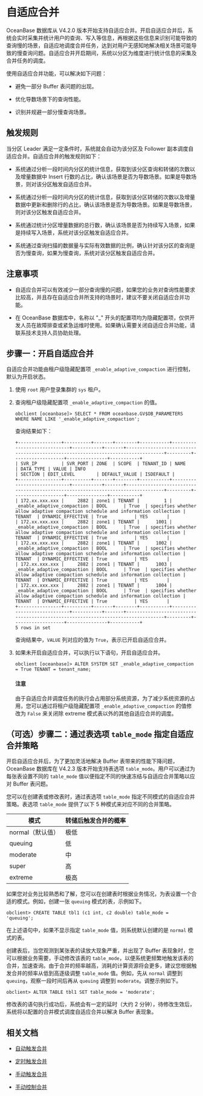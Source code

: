 # 自适应合并

OceanBase 数据库从 V4.2.0 版本开始支持自适应合并。开启自适应合并后，系统会实时采集并统计用户的查询、写入等信息，再根据这些信息来识别可能导致的查询慢的场景，自适应地调度合并任务，达到对用户无感知地解决相关场景可能导致的慢查询问题。自适应合并开启期间，系统以分区为维度进行统计信息的采集及合并任务的调度。

使用自适应合并功能，可以解决如下问题：

* 避免一部分 Buffer 表问题的出现。

* 优化导数场景下的查询性能。

* 识别并规避一部分慢查询场景。

## 触发规则

当分区 Leader 满足一定条件时，系统就会自动为该分区及 Follower 副本调度自适应合并。自适应合并的触发规则如下：

* 系统通过分析一段时间内分区的统计信息，获取到该分区查询和转储的次数以及增量数据中 Insert 行数的占比，确认该场景是否为导数场景。如果是导数场景，则对该分区触发自适应合并。

* 系统通过分析一段时间内分区的统计信息，获取到该分区转储的次数以及增量数据中更新和删除行的占比，确认该场景是否为导数场景。如果是导数场景，则对该分区触发自适应合并。

* 系统通过统计分区增量数据的总行数，确认该场景是否为持续写入场景，如果是持续写入场景，系统对该分区触发自适应合并。

* 系统通过查询扫描的数据量与实际有效数据的比例，确认针对该分区的查询是否为慢查询，如果为慢查询，系统对该分区触发自适应合并。

## 注意事项

* 自适应合并可以有效减少一部分查询慢的问题，如果您的业务对查询性能要求比较高，并且存在自适应合并所支持的场景时，建议不要关闭自适应合并功能。

* 在 OceanBase 数据库中，名称以 "_" 开头的配置项均为隐藏配置项，仅供开发人员在故障排查或紧急运维时使用。如果确认需要关闭自适应合并功能，请联系技术支持人员协助处理。

## 步骤一：开启自适应合并

自适应合并功能由租户级隐藏配置项 `_enable_adaptive_compaction` 进行控制，默认为开启状态。

1. 使用 `root` 用户登录集群的 `sys` 租户。

2. 查询租户级隐藏配置项 `_enable_adaptive_compaction` 的值。

    ```shell
    obclient [oceanbase]> SELECT * FROM oceanbase.GV$OB_PARAMETERS WHERE NAME LIKE '_enable_adaptive_compaction';
    ```

    查询结果如下：

    ```shell
    +----------------+----------+-------+--------+-----------+-----------------------------+-----------+-------+---------------------------------------------------------------------------------+---------+-------------------+---------------+-----------+
    | SVR_IP         | SVR_PORT | ZONE  | SCOPE  | TENANT_ID | NAME                        | DATA_TYPE | VALUE | INFO                                                                            | SECTION | EDIT_LEVEL        | DEFAULT_VALUE | ISDEFAULT |
    +----------------+----------+-------+--------+-----------+-----------------------------+-----------+-------+---------------------------------------------------------------------------------+---------+-------------------+---------------+-----------+
    | 172.xx.xxx.xxx |     2882 | zone1 | TENANT |         1 | _enable_adaptive_compaction | BOOL      | True  | specifies whether allow adaptive compaction schedule and information collection | TENANT  | DYNAMIC_EFFECTIVE | True          | YES       |
    | 172.xx.xxx.xxx |     2882 | zone1 | TENANT |      1001 | _enable_adaptive_compaction | BOOL      | True  | specifies whether allow adaptive compaction schedule and information collection | TENANT  | DYNAMIC_EFFECTIVE | True          | YES       |
    | 172.xx.xxx.xxx |     2882 | zone1 | TENANT |      1002 | _enable_adaptive_compaction | BOOL      | True  | specifies whether allow adaptive compaction schedule and information collection | TENANT  | DYNAMIC_EFFECTIVE | True          | YES       |
    | 172.xx.xxx.xxx |     2882 | zone1 | TENANT |      1003 | _enable_adaptive_compaction | BOOL      | True  | specifies whether allow adaptive compaction schedule and information collection | TENANT  | DYNAMIC_EFFECTIVE | True          | YES       |
    | 172.xx.xxx.xxx |     2882 | zone1 | TENANT |      1004 | _enable_adaptive_compaction | BOOL      | True  | specifies whether allow adaptive compaction schedule and information collection | TENANT  | DYNAMIC_EFFECTIVE | True          | YES       |
    +----------------+----------+-------+--------+-----------+-----------------------------+-----------+-------+---------------------------------------------------------------------------------+---------+-------------------+---------------+-----------+
    5 rows in set
    ```

    查询结果中，`VALUE` 列对应的值为 `True`，表示已开启自适应合并。

3. 如果未开启自适应合并，可以执行以下语句，开启自适应合并。

    ```shell
    obclient [oceanbase]> ALTER SYSTEM SET _enable_adaptive_compaction = True TENANT = tenant_name;
    ```

    <main id="notice" type='notice'>
    <h4>注意</h4>
    <p>由于自适应合并调度任务的执行会占用部分系统资源，为了减少系统资源的占用，您可以通过将租户级隐藏配置项 <code>_enable_adaptive_compaction</code> 的值修改为 <code>False</code> 来关闭除 extreme 模式表以外的其他自适应合并的调度。</p>
    </main>
        
## （可选）步骤二：通过表选项 `table_mode` 指定自适应合并策略

开启自适应合并后，为了更加灵活地解决 Buffer 表带来的性能下降问题，OceanBase 数据库在 V4.2.3 版本开始支持表选项 `table_mode`。用户可以通过为每张表设置不同的 `table_mode` 值以便指定不同的快速冻结与自适应合并策略以应对 Buffer 表问题。

您可以在创建表或修改表时，通过表选项 `table_mode` 指定不同模式的自适应合并策略。表选项 `table_mode` 提供了以下 5 种模式来对应不同的合并策略。

| 模式           | 转储后触发合并的概率 | 
|----------------|--------------------|
| normal（默认值）| 极低	              |
| queuing	       | 低                  |
| moderate	     | 中	                 |
| super	         | 高                  |
| extreme	       | 极高	               |

如果您对业务比较熟悉和了解，您可以在创建表时根据业务情况，为表设置一个合适的模式。例如，创建一张 `queuing` 模式的表，示例如下。

```shell
obclient> CREATE TABLE tbl1 (c1 int, c2 double) table_mode = 'queuing';
```

在上述语句中，如果不显示指定 `table_mode` 值，则系统默认创建的是 `normal` 模式的表。

创建表后，当您观测到某张表的读放大现象严重，并出现了 Buffer 表现象时，您可以根据业务需要，手动修改该表的 `table_mode`，以便系统更频繁地触发该表的合并，加速查询。由于合并的频率越高，消耗的计算资源将会更多，建议您根据触发合并的频率从低到高逐级调整 `table_mode` 值。例如，先从 `normal` 调整到 `queuing`，观察一段时间后再从 `queuing` 调整到 `moderate`。调整示例如下。

```shell
obclient> ALTER TABLE tbl1 SET table_mode = 'moderate';
```
  
修改表的语句执行成功后，系统会有一定的延时（大约 2 分钟），待修改生效后，系统将以配置的合并模式调度自适应合并以解决 Buffer 表现象。

## 相关文档

* [自动触发合并](../200.merge-management/200.automatic-merge-triggering.md)

* [定时触发合并](../200.merge-management/300.scheduled-trigger-merge.md)

* [手动触发合并](../200.merge-management/400.manually-trigger-a-merge.md)

* [手动控制合并](../200.merge-management/500.manually-control-a-merge.md)
